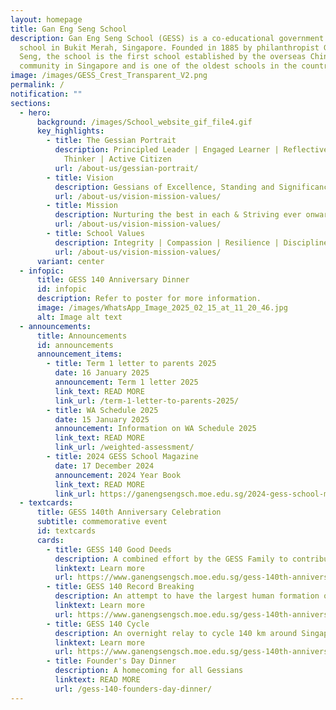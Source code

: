 ```yaml
---
layout: homepage
title: Gan Eng Seng School
description: Gan Eng Seng School (GESS) is a co-educational government secondary
  school in Bukit Merah, Singapore. Founded in 1885 by philanthropist Gan Eng
  Seng, the school is the first school established by the overseas Chinese
  community in Singapore and is one of the oldest schools in the country.
image: /images/GESS_Crest_Transparent_V2.png
permalink: /
notification: ""
sections:
  - hero:
      background: /images/School_website_gif_file4.gif
      key_highlights:
        - title: The Gessian Portrait
          description: Principled Leader | Engaged Learner | Reflective & Innovative
            Thinker | Active Citizen
          url: /about-us/gessian-portrait/
        - title: Vision
          description: Gessians of Excellence, Standing and Significance
          url: /about-us/vision-mission-values/
        - title: Mission
          description: Nurturing the best in each & Striving ever onward
          url: /about-us/vision-mission-values/
        - title: School Values
          description: Integrity | Compassion | Resilience | Discipline | Respect
          url: /about-us/vision-mission-values/
      variant: center
  - infopic:
      title: GESS 140 Anniversary Dinner
      id: infopic
      description: Refer to poster for more information.
      image: /images/WhatsApp_Image_2025_02_15_at_11_20_46.jpg
      alt: Image alt text
  - announcements:
      title: Announcements
      id: announcements
      announcement_items:
        - title: Term 1 letter to parents 2025
          date: 16 January 2025
          announcement: Term 1 letter 2025
          link_text: READ MORE
          link_url: /term-1-letter-to-parents-2025/
        - title: WA Schedule 2025
          date: 15 January 2025
          announcement: Information on WA Schedule 2025
          link_text: READ MORE
          link_url: /weighted-assessment/
        - title: 2024 GESS School Magazine
          date: 17 December 2024
          announcement: 2024 Year Book
          link_text: READ MORE
          link_url: https://ganengsengsch.moe.edu.sg/2024-gess-school-magazine/
  - textcards:
      title: GESS 140th Anniversary Celebration
      subtitle: commemorative event
      id: textcards
      cards:
        - title: GESS 140 Good Deeds
          description: A combined effort by the GESS Family to contribute to the community
          linktext: Learn more
          url: https://www.ganengsengsch.moe.edu.sg/gess-140th-anniversary-journey/
        - title: GESS 140 Record Breaking
          description: An attempt to have the largest human formation of '140'
          linktext: Learn more
          url: https://www.ganengsengsch.moe.edu.sg/gess-140th-anniversary-journey/
        - title: GESS 140 Cycle
          description: An overnight relay to cycle 140 km around Singapore
          linktext: Learn more
          url: https://www.ganengsengsch.moe.edu.sg/gess-140th-anniversary-journey/
        - title: Founder's Day Dinner
          description: A homecoming for all Gessians
          linktext: READ MORE
          url: /gess-140-founders-day-dinner/
---
```

